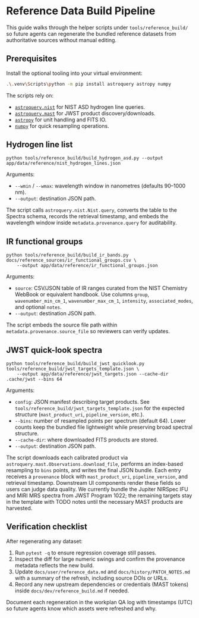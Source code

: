 # Reference Data Build Pipeline

This guide walks through the helper scripts under `tools/reference_build/` so future agents can regenerate the bundled
reference datasets from authoritative sources without manual editing.

## Prerequisites

Install the optional tooling into your virtual environment:

```bash
.\.venv\Scripts\python -m pip install astroquery astropy numpy
```

The scripts rely on:

- [`astroquery.nist`](https://astroquery.readthedocs.io/en/latest/nist/nist.html) for NIST ASD hydrogen line queries.
- [`astroquery.mast`](https://astroquery.readthedocs.io/en/latest/mast/mast.html) for JWST product discovery/downloads.
- [`astropy`](https://docs.astropy.org/en/stable/) for unit handling and FITS IO.
- [`numpy`](https://numpy.org/doc/stable/) for quick resampling operations.

## Hydrogen line list

```
python tools/reference_build/build_hydrogen_asd.py --output app/data/reference/nist_hydrogen_lines.json
```

Arguments:

- `--wmin` / `--wmax`: wavelength window in nanometres (defaults 90–1000 nm).
- `--output`: destination JSON path.

The script calls `astroquery.nist.Nist.query`, converts the table to the Spectra schema, records the retrieval timestamp,
and embeds the wavelength window inside `metadata.provenance.query` for auditability.

## IR functional groups

```
python tools/reference_build/build_ir_bands.py docs/reference_sources/ir_functional_groups.csv \
    --output app/data/reference/ir_functional_groups.json
```

Arguments:

- `source`: CSV/JSON table of IR ranges curated from the NIST Chemistry WebBook or equivalent handbook. Use columns
  `group`, `wavenumber_min_cm_1`, `wavenumber_max_cm_1`, `intensity`, `associated_modes`, and optional `notes`.
- `--output`: destination JSON path.

The script embeds the source file path within `metadata.provenance.source_file` so reviewers can verify updates.

## JWST quick-look spectra

```
python tools/reference_build/build_jwst_quicklook.py tools/reference_build/jwst_targets_template.json \
    --output app/data/reference/jwst_targets.json --cache-dir .cache/jwst --bins 64
```

Arguments:

- `config`: JSON manifest describing target products. See `tools/reference_build/jwst_targets_template.json` for the
  expected structure (`mast_product_uri`, `pipeline_version`, etc.).
- `--bins`: number of resampled points per spectrum (default 64). Lower counts keep the bundled file lightweight while
  preserving broad spectral structure.
- `--cache-dir`: where downloaded FITS products are stored.
- `--output`: destination JSON path.

The script downloads each calibrated product via `astroquery.mast.Observations.download_file`, performs an
index-based resampling to `bins` points, and writes the final JSON bundle. Each entry receives a `provenance` block with
`mast_product_uri`, `pipeline_version`, and retrieval timestamp. Downstream UI components render these fields so users can
judge data quality. We currently bundle the Jupiter NIRSpec IFU and MIRI MRS spectra from JWST Program 1022; the remaining
targets stay in the template with TODO notes until the necessary MAST products are harvested.

## Verification checklist

After regenerating any dataset:

1. Run `pytest -q` to ensure regression coverage still passes.
2. Inspect the diff for large numeric swings and confirm the provenance metadata reflects the new build.
3. Update `docs/user/reference_data.md` and `docs/history/PATCH_NOTES.md` with a summary of the refresh, including source
   DOIs or URLs.
4. Record any new upstream dependencies or credentials (MAST tokens) inside `docs/dev/reference_build.md` if needed.

Document each regeneration in the workplan QA log with timestamps (UTC) so future agents know which assets were refreshed
and why.
